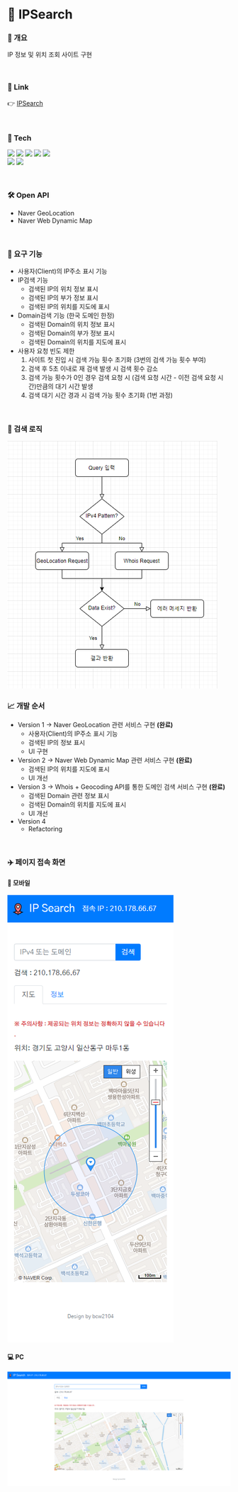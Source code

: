 # 🚀 IPSearch

### 📄 개요
IP 정보 및 위치 조회 사이트 구현

<br/>

### 🔗 Link
👉 [IPSearch](https://www.lifencoding.com/ipsearch/)

</br>

### :hammer: Tech
<img src="https://img.shields.io/badge/HTML5-E34F26?style=flat-square&logo=HTML5&logoColor=white"/></a> 
<img src="https://img.shields.io/badge/CSS3-1572B6?style=flat-square&logo=CSS3&logoColor=white"/></a> 
<img src="https://img.shields.io/badge/JavaScript-F7DF1E?style=flat-square&logo=JavaScript&logoColor=white"/></a>
<img src="https://img.shields.io/badge/jQuery-0769AD?style=flat-square&logo=jQuery&logoColor=white"/></a> 
<img src="https://img.shields.io/badge/Bootstrap-7952B3?style=flat-square&logo=Bootstrap&logoColor=white"/></a></br>
<img src="https://img.shields.io/badge/Spring-6DB33F?style=flat-square&logo=Spring&logoColor=white"/></a>
<img src="https://img.shields.io/badge/Java-007396?style=flat-square&logo=Java&logoColor=white"/></a>

<br/>

### 🛠️ Open API
- Naver GeoLocation
- Naver Web Dynamic Map 

<br/>

### 📜 요구 기능
- 사용자(Client)의 IP주소 표시 기능
- IP검색 기능
  * 검색된 IP의 위치 정보 표시 
  * 검색된 IP의 부가 정보 표시
  * 검색된 IP의 위치를 지도에 표시
- Domain검색 기능 (한국 도메인 한정)
  * 검색된 Domain의 위치 정보 표시 
  * 검색된 Domain의 부가 정보 표시
  * 검색된 Domain의 위치를 지도에 표시
- 사용자 요청 빈도 제한
  1. 사이트 첫 진입 시 검색 가능 횟수 초기화 (3번의 검색 가능 횟수 부여)
  2. 검색 후 5초 이내로 재 검색 발생 시 검색 횟수 감소
  3. 검색 가능 횟수가 0인 경우 검색 요청 시 (검색 요청 시간 - 이전 검색 요청 시간)만큼의 대기 시간 발생
  4. 검색 대기 시간 경과 시 검색 가능 횟수 초기화 (1번 과정)

<br/>

### 📌 검색 로직
<img src="images/search_process.png"/>

<br/>

### 📈 개발 순서
- Version 1 -> Naver GeoLocation 관련 서비스 구현 <strong>(완료)</strong>
  * 사용자(Client)의 IP주소 표시 기능
  * 검색된 IP의 정보 표시 
  * UI 구현
- Version 2 -> Naver Web Dynamic Map 관련 서비스 구현 <strong>(완료)</strong>
  * 검색된 IP의 위치를 지도에 표시
  * UI 개선
- Version 3 -> Whois + Geocoding API를 통한 도메인 검색 서비스 구현 <strong>(완료)</strong>
  * 검색된 Domain 관련 정보 표시
  * 검색된 Domain의 위치를 지도에 표시
  * UI 개선
- Version 4 
  * Refactoring

<br/>

### ✈️ 페이지 접속 화면
#### 📱 모바일
<img src="images/mobile-home.png"/>

#### 💻 PC
<img src="images/pc-home.png"/>
